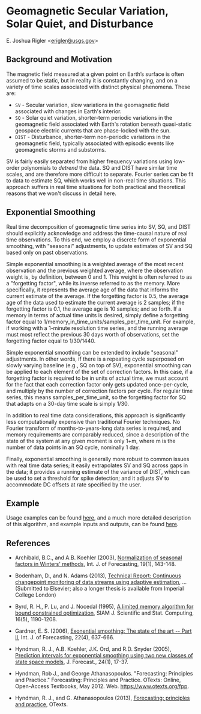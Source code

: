 Geomagnetic Secular Variation, Solar Quiet, and Disturbance
===========================================================

E. Joshua Rigler &lt;[erigler@usgs.gov](mailto:erigler@usgs.gov)&gt;


## Background and Motivation

The magnetic field measured at a given point on Earth’s surface is often
assumed to be static, but in reality it is constantly changing, and on a
variety of time scales associated with distinct physical phenomena. These are:

- `SV` - Secular variation, slow variations in the geomagnetic field associated
  with changes in Earth's interior.
- `SQ` - Solar quiet variation, shorter-term periodic variations in the
  geomagnetic field associated with Earth's rotation beneath quasi-static
  geospace electric currents that are phase-locked with the sun.
- `DIST` - Disturbance, shorter-term non-periodic variations in the geomagnetic
  field, typically associated with episodic events like geomagnetic storms and
  substorms.

SV is fairly easily separated from higher frequency variations using low-order
polynomials to *detrend* the data. SQ and DIST have similar time scales, and
are therefore more difficult to separate. Fourier series can be fit to data to
estimate SQ, which works well in non-real time situations. This approach
suffers in real time situations for both practical and theoretical reasons
that we won't discuss in detail here.


## Exponential Smoothing

Real time decomposition of geomagnetic time series into SV, SQ, and DIST should
explicitly acknowledge and address the time-causal nature of real time
observations. To this end, we employ a discrete form of exponential smoothing, with "seasonal" adjustments, to update estimates of SV and SQ based only on past observations.

Simple exponential smoothing is a weighted average of the most recent observation and the previous weighted average, where the observation weight is, by definition, between 0 and 1. This weight is often referred to as a "forgetting factor", while its inverse referred to as the memory. More specifically, it represents the average age of the data that informs the current estimate of the average. If the forgetting factor is 0.5, the average age of the data used to estimate the current average is 2 samples; if the forgetting factor is 0.1, the average age is 10 samples; and so forth. If a memory in terms of actual time units is desired, simply define a forgetting factor equal to 1/memory_in_time_units/samples_per_time_unit. For example, if working with a 1-minute resolution time series, and the running average must most reflect the previous 30 days worth of observations, set the forgetting factor equal to 1/30/1440.

Simple exponential smoothing can be extended to include "seasonal" adjustments. In other words, if there is a repeating cycle superposed on slowly varying baseline (e.g., SQ on top of SV), exponential smoothing can be applied to each element of the set of correction factors. In this case, if a forgetting factor is required to be in units of actual time, we must account for the fact that each correction factor only gets updated once-per-cycle, and multiply by the number of correction factors per cycle. For regular time series, this means samples_per_time_unit, so the forgetting factor for SQ that adapts on a 30-day time scale is simply 1/30.

In addition to real time data considerations, this approach is significantly
less computationally expensive than traditional Fourier techniques. No Fourier
transform of months-to-years-long data series is required, and memory
requirements are comparably reduced, since a description of the state of the
system at any given moment is only 1+m, where m is the number of data points in
an SQ cycle, nominally 1 day.

Finally, exponential smoothing is generally more robust to common issues with
real time data series; it easily extrapolates SV and SQ across gaps in the
data; it provides a running estimate of the variance of DIST, which can be used
to set a threshold for spike detection; and it adjusts SV to accommodate DC
offsets at rate specified by the user.


## Example

Usage examples can be found [here](SqDist_usage.md), and a much more detailed
description of this algorithm, and example inputs and outputs, can be found
[here](SqDistValidate.ipynb (a Jupyter/IPython Notebook)).


## References

 - Archibald, B.C., and A.B. Koehler (2003), [Normalization of seasonal
   factors in Winters'
   methods](http://www.sciencedirect.com/science/article/pii/S0169207001001170),
   Int. J. of Forecasting, 19(1), 143-148.

 - Bodenham, D., and N. Adams (2013), [Technical Report: Continuous changepoint
   monitoring of data streams using
   adaptive estimation](http://wwwf.imperial.ac.uk/~dab10/techreport.pdf), ...
   (Submitted to Elsevier; also a longer thesis is available from Imperial
   College London)

 - Byrd, R. H., P. Lu, and J. Nocedal (1995), [A limited memory algorithm for
   bound constrained
   optimization](http://epubs.siam.org/doi/abs/10.1137/0916069), SIAM J.
   Scientific and Stat. Computing, 16(5), 1190-1208.

 - Gardner, E. S. (2006), [Exonential smoothing: The state of the art --
   Part II](http://www.sciencedirect.com/science/article/pii/S0169207006000392),
   Int. J. of Forecasting, 22(4), 637-666.

 - Hyndman, R. J., A.B. Koehler, J.K. Ord, and R.D. Snyder (2005), [Prediction
   intervals for exponential smoothing using two new classes of state space
   models](http://onlinelibrary.wiley.com/doi/10.1002/for.938/abstract), J.
   Forecast., 24(1), 17-37.

 - Hyndman, Rob J., and George Athana­sopou­los. "Forecasting: Principles and
   Practice." Forecasting: Principles and Practice. OTexts: Online,
   Open-Access Textbooks, May 2012. Web. <https://www.otexts.org/fpp>.

 - Hyndman, R. J., and G. Athanasopoulos (2013), [Forecasting: principles and
   practice](https://www.otexts.org/fpp), OTexts.
